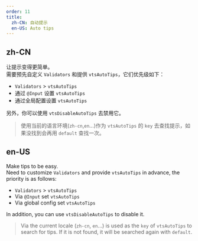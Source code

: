```yaml
---
order: 11
title:
  zh-CN: 自动提示
  en-US: Auto tips
---
```


## zh-CN

让提示变得更简单。  
需要预先自定义 `Validators` 和提供 `vtsAutoTips`，它们优先级如下：

- `Validators` > `vtsAutoTips`
- 通过 `@Input` 设置 `vtsAutoTips`
- 通过全局配置设置 `vtsAutoTips`

另外，你可以使用 `vtsDisableAutoTips` 去禁用它。

> 使用当前的语言环境(`zh-cn`,`en`...)作为 `vtsAutoTips` 的 `key` 去查找提示，如果没找到会再用 `default` 查找一次。

## en-US

Make tips to be easy.  
Need to customize `Validators` and provide `vtsAutoTips` in advance, the priority is as follows:

- `Validators` > `vtsAutoTips`
- Via `@Input` set `vtsAutoTips`
- Via global config set `vtsAutoTips`

In addition, you can use `vtsDisableAutoTips` to disable it.

> Via the current locale (`zh-cn`, `en`...) is used as the `key` of `vtsAutoTips` to search for tips. If it is not found, it will be searched again with `default`.
